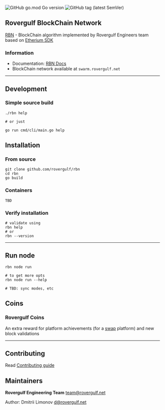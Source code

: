 ![GitHub go.mod Go version](https://img.shields.io/github/go-mod/go-version/rovergulf/rbn)
![GitHub tag (latest SemVer)](https://img.shields.io/github/v/tag/rovergulf/rbn)

## Rovergulf BlockChain Network

[RBN](https://chain.rovergulf.net) - BlockChain algorithm implemented by Rovergulf Engineers team based on [Etherium SDK](https://github.com/ethereum/go-ethereum)

### Information
- Documentation: [RBN Docs](https://chain.rovergulf.net/docs)
- BlockChain network available at `swarm.rovergulf.net`

---
## Development

### Simple source build
```shell
./rbn help

# or just

go run cmd/cli/main.go help
```


## Installation

### From source
```shell
git clone github.com/rovergulf/rbn
cd rbn
go build
```

### Containers
```shell
TBD
```

### Verify installation
```shell
# validate using
rbn help
# or
rbn --version
```

---

## Run node
```shell
rbn node run

# to get more opts
rbn node run --help

# TBD: sync modes, etc
```

## Coins

### Rovergulf Coins

An extra reward for platform achievements (for a [swap](https://swap.rovergulf.net) platform) and new block validations

---

## Contributing

Read [Contributing guide](CONTRIBUTING.md)


## Maintainers

**Rovergulf Engineering Team** <team@rovergulf.net>  

Author: Dmitrii Limonov <d@rovergulf.net>  
